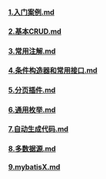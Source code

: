 #### [1.入门案例.md](https://github.com/wangming-github/MyBatisPlus-Quick-Start/blob/main/demo-1-Quick-Start/README.md)

#### [2.基本CRUD.md](https://github.com/wangming-github/MyBatisPlus-Quick-Start/blob/main/demo-2-CRUD/README.md)

#### [3.常用注解.md](https://github.com/wangming-github/MyBatisPlus-Quick-Start/blob/main/demo-3-annotation/README.md)

#### [4.条件构造器和常用接口.md](https://github.com/wangming-github/MyBatisPlus-Quick-Start/blob/main/demo-4-interface/README.md)

#### [5.分页插件.md](https://github.com/wangming-github/MyBatisPlus-Quick-Start/blob/main/demo-5-plugin/README.md)

#### [6.通用枚举.md](https://github.com/wangming-github/MyBatisPlus-Quick-Start/blob/main/demo-6-enum/README.md)

#### [7.自动生成代码.md](https://github.com/wangming-github/MyBatisPlus-Quick-Start/blob/main/demo-7-AutoGenerator/README.md)

#### [8.多数据源.md](https://github.com/wangming-github/MyBatisPlus-Quick-Start/blob/main/demo-8-datasource/README.md)

#### [9.mybatisX.md](https://github.com/wangming-github/MyBatisPlus-Quick-Start/blob/main/demo-9-mybatisX/README.md)

